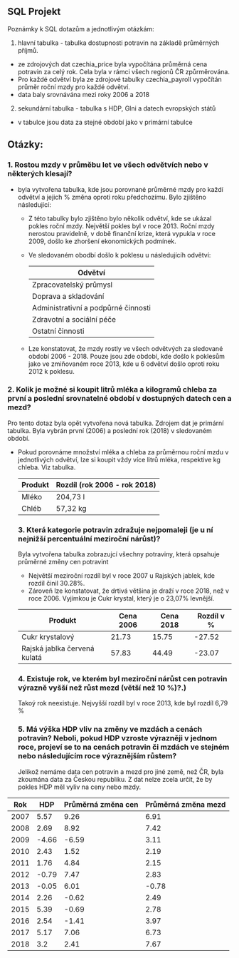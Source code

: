 ## SQL Projekt
Poznámky k SQL dotazům a jednotlivým otázkám:

1. hlavní tabulka - tabulka dostupnosti potravin na základě průměrných příjmů.
- ze zdrojových dat czechia_price byla vypočítána průměrná cena potravin za celý rok. Cela byla v rámci všech regionů ČR způrměrována.
- Pro každé odvětví byla ze zdrojové tabulky czechia_payroll vypočítán průměr roční mzdy pro každé odvětví. 
- data baly srovnávána mezi roky 2006 a 2018

2. sekundární tabulka - tabulka s HDP, GIni a datech evropských států
- v tabulce jsou data za stejné období jako v primární tabulce

## Otázky:

### 1. Rostou mzdy v průměbu let ve všech odvětvích nebo v některých klesají? 
- byla vytvořena tabulka, kde jsou porovnané průměrné mzdy pro každí odvětví a jejich % změna oproti roku předchozímu.
Bylo zjištěno následující:
  - Z této tabulky bylo zjištěno bylo několik odvětví, kde se ukázal pokles roční mzdy. Největší pokles byl v roce 2013. Roční mzdy nerostou pravidelně, v době finanční krize, která vypukla v roce 2009, došlo ke zhoršení ekonomických podmínek.

  - Ve sledovaném obodbí došlo k poklesu u následujícíh odvětví:

      | Odvětví | 
      | ------------- | 
      | Zpracovatelský průmysl  | 
      | Doprava a skladování  |
      |Administrativní a podpůrné činnosti |
      |Zdravotní a sociální péče  |
      | Ostatní činnosti  |
      
  - Lze konstatovat, že mzdy rostly ve všech odvětvých za sledované období 2006 - 2018. Pouze jsou zde období, kde došlo k poklesům jako ve zmiňovaném roce 2013, kde u 6 odvětví došlo oproti roku 2012 k poklesu.
      
      
### 2. Kolik je možné si koupit litrů mléka a kilogramů chleba za první a poslední srovnatelné období v dostupných datech cen a mezd?
Pro tento dotaz byla opět vytvořena nová tabulka. Zdrojem dat je primární tabulka. Byla vybrán první (2006) a poslední rok (2018) v sledovaném období.
- Pokud porovnáme množství mléka a chleba za průměrnou roční mzdu v jednotlivých odvětví, lze si koupit vždy více litrů mléka, respektive kg chleba. Viz tabulka.

  | Produkt  | Rozdíl (rok 2006 - rok 2018) |
  | ------------- | ------------- |
  | Mléko  | 204,73 l  |
  | Chléb  | 57,32 kg  |
  
  
  ### 3. Která kategorie potravin zdražuje nejpomaleji (je u ní nejnižší percentuální meziroční nárůst)?
  Byla vytvořena tabulka zobrazujcí všechny potraviny, která opsahuje průměrné změny cen potravint 
  - Největší meziroční rozdíl byl v roce 2007 u Rajských jablek, kde  rozdíl činil 30.28%.
  - Zároveň lze konstatovat, že drtivá většina je draží v roce 2018, než v roce 2006. Vyjímkou je Cukr krystal, který je o 23,07% levnější.
  
  | Produkt                      | Cena 2006 | Cena 2018| Rozdíl v % |
  |------------------------------|-------|-------|--------|
  | Cukr krystalový              | 21.73 | 15.75 | -27.52 |
  | Rajská jablka červená kulatá | 57.83 | 44.49 | -23.07 |
  
  
  ### 4. Existuje rok, ve kterém byl meziroční nárůst cen potravin výrazně vyšší než růst mezd (větší než 10 %)?.)
  
  Takoý rok neexistuje. 
  Nejvyšší rozdíl byl v roce 2013, kde byl rozdíl 6,79 %

  ### 5. Má výška HDP vliv na změny ve mzdách a cenách potravin? Neboli, pokud HDP vzroste výrazněji v jednom roce, projeví se to na cenách potravin či mzdách ve stejném nebo následujícím roce výraznějším růstem?
  Jelikož nemáme data cen potravin a mezd pro jiné země, než ČR, byla zkoumána data za Českou republiku. Z dat nelze zcela určit, že by pokles HDP měl vyliv na ceny nebo mzdy. 
  
| Rok  | HDP   | Průměrná změna cen | Průměrná změna mezd |
|------|-------|--------------------|---------------------|
| 2007 | 5.57  | 9.26               | 6.91                |
| 2008 | 2.69  | 8.92               | 7.42                |
| 2009 | -4.66 | -6.59              | 3.11                |
| 2010 | 2.43  | 1.52               | 2.19                |
| 2011 | 1.76  | 4.84               | 2.15                |
| 2012 | -0.79 | 7.47               | 2.83                |
| 2013 | -0.05 | 6.01               | -0.78               |
| 2014 | 2.26  | -0.62              | 2.49                |
| 2015 | 5.39  | -0.69              | 2.78                |
| 2016 | 2.54  | -1.41              | 3.97                |
| 2017 | 5.17  | 7.06               | 6.73                |
| 2018 | 3.2   | 2.41               | 7.67                |


